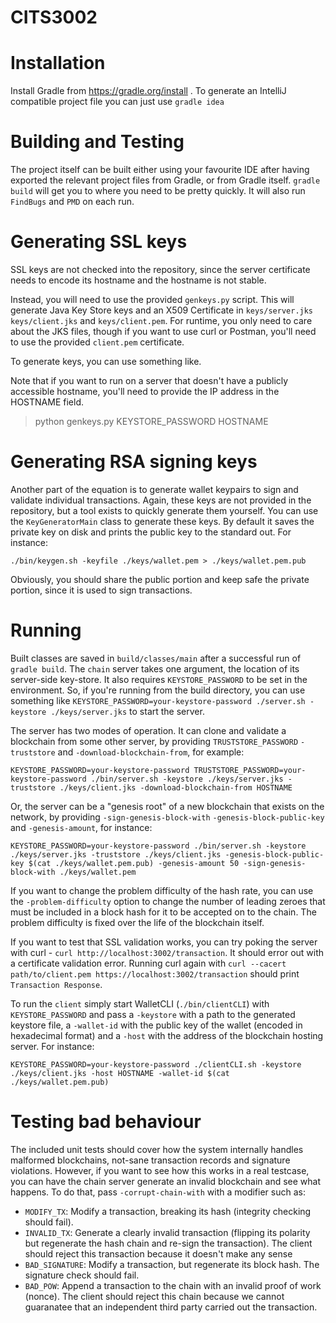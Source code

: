 # CITS3002

# Installation
Install Gradle from https://gradle.org/install . To generate an IntelliJ compatible project
file you can just use `gradle idea`

# Building and Testing

The project itself can be built either using your favourite IDE after having exported the relevant project files from Gradle, or from Gradle itself. `gradle build` will get you to where you need to be pretty quickly. It will also run `FindBugs` and `PMD` on each run.

# Generating SSL keys
SSL keys are not checked into the repository, since the server certificate needs to encode its hostname and the hostname is not stable.

Instead, you will need to use the provided `genkeys.py` script. This will generate Java Key Store keys and an X509 Certificate in `keys/server.jks` `keys/client.jks` and `keys/client.pem`. For runtime, you only need to care about the JKS files, though if you want to use curl or Postman, you'll need to use the provided `client.pem` certificate.

To generate keys, you can use something like.

Note that if you want to run on a server that doesn't have a publicly accessible
hostname, you'll need to provide the IP address in the HOSTNAME field.

> python genkeys.py KEYSTORE_PASSWORD HOSTNAME

# Generating RSA signing keys
Another part of the equation is to generate wallet keypairs to sign and
validate individual transactions. Again, these keys are not provided in the
repository, but a tool exists to quickly generate them yourself. You can use
the `KeyGeneratorMain` class to generate these keys. By default it saves
the private key on disk and prints the public key to the standard out.
For instance:

    ./bin/keygen.sh -keyfile ./keys/wallet.pem > ./keys/wallet.pem.pub

Obviously, you should share the public portion and keep safe the private
portion, since it is used to sign transactions.

# Running

Built classes are saved in `build/classes/main` after a successful run of `gradle build`. The `chain` server takes one argument, the location of its server-side key-store. It also requires `KEYSTORE_PASSWORD` to be set in the environment. So, if you're running from the build directory, you can use something like `KEYSTORE_PASSWORD=your-keystore-password ./server.sh -keystore ./keys/server.jks` to start the server.

The server has two modes of operation. It can clone and validate a blockchain
from some other server, by providing `TRUSTSTORE_PASSWORD` `-truststore` and
`-download-blockchain-from`, for example:

    KEYSTORE_PASSWORD=your-keystore-password TRUSTSTORE_PASSWORD=your-keystore-password ./bin/server.sh -keystore ./keys/server.jks -truststore ./keys/client.jks -download-blockchain-from HOSTNAME

Or, the server can be a "genesis root" of a new blockchain that exists
on the network, by providing `-sign-genesis-block-with` `-genesis-block-public-key`
and `-genesis-amount`, for instance:

    KEYSTORE_PASSWORD=your-keystore-password ./bin/server.sh -keystore ./keys/server.jks -truststore ./keys/client.jks -genesis-block-public-key $(cat ./keys/wallet.pem.pub) -genesis-amount 50 -sign-genesis-block-with ./keys/wallet.pem

If you want to change the problem difficulty of the hash rate, you can use the
`-problem-difficulty` option to change the number of leading zeroes that must
be included in a block hash for it to be accepted on to the chain. The problem
difficulty is fixed over the life of the blockchain itself.

If you want to test that SSL validation works, you can try poking the server with curl - `curl http://localhost:3002/transaction`. It should error out with a certificate validation error. Running curl again with `curl --cacert path/to/client.pem https://localhost:3002/transaction` should print `Transaction Response`.

To run the `client` simply start WalletCLI (`./bin/clientCLI`) with `KEYSTORE_PASSWORD`
and pass a `-keystore` with a path to the generated keystore file, a `-wallet-id`
with the public key of the wallet (encoded in hexadecimal format) and a
`-host` with the address of the blockchain hosting server. For instance:

    KEYSTORE_PASSWORD=your-keystore-password ./clientCLI.sh -keystore ./keys/client.jks -host HOSTNAME -wallet-id $(cat ./keys/wallet.pem.pub)

# Testing bad behaviour

The included unit tests should cover how the system internally handles malformed
blockchains, not-sane transaction records and signature violations. However, if
you want to see how this works in a real testcase, you can have the chain server
generate an invalid blockchain and see what happens. To do that, pass
`-corrupt-chain-with` with a modifier such as:

* `MODIFY_TX`: Modify a transaction, breaking its hash (integrity checking
               should fail).
* `INVALID_TX`: Generate a clearly invalid transaction (flipping its polarity
                but regenerate the hash chain and re-sign the transaction). The
                client should reject this transaction because it doesn't
                make any sense
* `BAD_SIGNATURE`: Modify a transaction, but regenerate its block hash. The
                   signature check should fail.
* `BAD_POW`: Append a transaction to the chain with an invalid proof of work
             (nonce). The client should reject this chain because we cannot
             guaranatee that an independent third party carried out the
             transaction.
